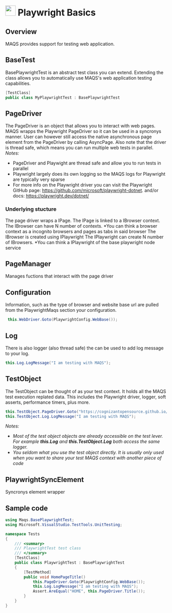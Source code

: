 # <img src="resources/maqslogo.ico" height="32" width="32"> Playwright Basics

## Overview
MAQS provides support for testing web application.  

## BaseTest
BasePlaywrightTest is an abstract test class you can extend.  Extending the class allows you to automatically use MAQS's web application testing capabilities.
```csharp
[TestClass]
public class MyPlaywrightTest : BasePlaywrightTest
```

## PageDriver
The PageDriver is an object that allows you to interact with web pages. MAQS wrapps the Playwright PageDriver so it can be used in a syncronys manner. User can however still access the native asynchronous page element from the PageDriver by calling AsyncPage.
Also note that the driver is thread safe, which means you can run multiple web tests in parallel.   
*Notes:*
* PageDriver and Playwight are thread safe and allow you to run tests in parallel
* Playwright largely does its own logging so the MAQS logs for Playwright are typically very sparse
* For more info on the Playwright driver you can visit the Playwright GitHub page: https://github.com/microsoft/playwright-dotnet. and/or docs: https://playwright.dev/dotnet/

### Underlying stucture
The page driver wraps a IPage.
The IPage is linked to a IBrowser context.
The IBrowser can have N number of contexts.
*You can think a browser context as a incognito browsers and pages as tabs in said browser
The IBrowser is created using IPlaywright
The IPlaywright can create N number of IBrowsers.
*You can think a IPlaywright of the base playwright node service 

## PageManager
Manages fuctions that interact with the page driver

## Configuration 
Information, such as the type of browser and website base url are pulled from the PlaywrightMaqs section your configuration.
```csharp
 this.WebDriver.Goto(PlaywrightConfig.WebBase());
```

## Log
There is also logger (also thread safe) the can be used to add log message to your log.
```csharp
this.Log.LogMessage("I am testing with MAQS");
```
## TestObject
The TestObject can be thought of as your test context.  It holds all the MAQS test execution replated data.  This includes the Playwright driver, logger, soft asserts, performance timers, plus more.
```csharp
this.TestObject.PageDriver.Goto("https://cognizantopensource.github.io/maqs-dotnet-templates/Static/Automation/");
this.TestObject.Log.LogMessage("I am testing with MAQS");
```
*Notes:*  
* *Most of the test object objects are already accessible on the test lever. For example **this.Log** and **this.TestObject.Log** both access the same logger.*
* *You seldom what you use the test object directly.  It is usually only used when you want to share your test MAQS context with another piece of code*

## PlaywrightSyncElement
Syncronys element wrapper

## Sample code
```csharp
using Maqs.BasePlaywrightTest;
using Microsoft.VisualStudio.TestTools.UnitTesting;

namespace Tests
{
    /// <summary>
    /// PlaywrightTest test class
    /// </summary>
    [TestClass]
    public class PlaywrightTest : BasePlaywrightTest
    {
        [TestMethod]
        public void HomePageTitle()
            this.PageDriver.Goto(PlaywrightConfig.WebBase());
            this.Log.LogMessage("I am testing with MAQS");
            Assert.AreEqual("HOME", this.PageDriver.Title());
        }
    }
}
```